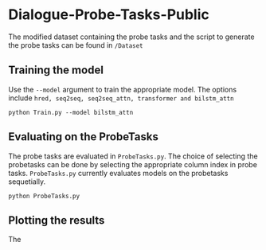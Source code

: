 # Dialogue-Probe-Tasks-Public

The modified dataset containing the probe tasks and the script to generate the probe tasks can be found in `/Dataset`

## Training the model

Use the `--model` argument to train the appropriate model. The options include `hred, seq2seq, seq2seq_attn, transformer and bilstm_attn`

```
python Train.py --model bilstm_attn
```

## Evaluating on the ProbeTasks

The probe tasks are evaluated in `ProbeTasks.py`. The choice of selecting the probetasks can be done by selecting the appropriate column index in probe tasks. `ProbeTasks.py` currently evaluates models on the probetasks sequetially.

```
python ProbeTasks.py
```

## Plotting the results

The 
